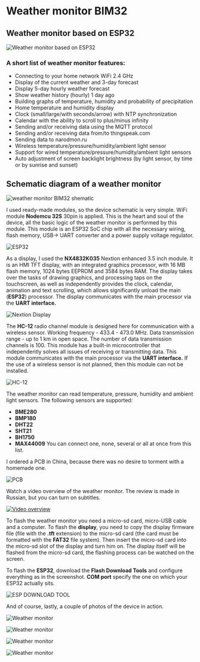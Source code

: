 # Weather monitor BIM32
## Weather monitor based on ESP32

![Weather monitor based on ESP32](/img/screen.png) 

### A short list of weather monitor features:

* Connecting to your home network WiFi 2.4 GHz
* Display of the current weather and 3-day forecast
* Display 5-day hourly weather forecast
* Show weather history (hourly) 1 day ago
* Building graphs of temperature, humidity and probability of precipitation
* Home temperature and humidity display
* Clock (small/large/with seconds/arrow) with NTP synchronization
* Calendar with the ability to scroll to plus/minus infinity
* Sending and/or receiving data using the MQTT protocol
* Sending and/or receiving data from/to thingspeak.com
* Sending data to narodmon.ru
* Wireless temperature/pressure/humidity/ambient light sensor
* Support for wired temperature/pressure/humidity/ambient light sensors
* Auto adjustment of screen backlight brightness (by light sensor, by time or by sunrise and sunset)

## Schematic diagram of a weather monitor
![weather monitor BIM32 shematic](/img/BIM32schematic.png)


I used ready-made modules, so the device schematic is very simple. WiFi module **Nodemcu 32S** 30pin is applied. This is the heart and soul of the device, all the basic logic of the weather monitor is performed by this module. This module is an ESP32 SoC chip with all the necessary wiring, flash memory, USB-> UART converter and a power supply voltage regulator.

![ESP32](/img/NodeMCU-32S-Lua-WiFi-IoT-Entwicklung-Board-Serielle-WiFi-Modul-ESP32-38PIN-30PIN-ESP32-ESP32S-Entwicklung.jpg_960x960.jpg)


As a display, I used the **NX4832K035** Nextion enhanced 3.5 inch module. It is an HMI TFT display, with an integrated graphics processor, with 16 MB flash memory, 1024 bytes EEPROM and 3584 bytes RAM. The display takes over the tasks of drawing graphics, and processing taps on the touchscreen, as well as independently provides the clock, calendar, animation and text scrolling, which allows significantly unload the main (**ESP32**) processor. The display communicates with the main processor via the **UART interface.**

![Nextion Display](/img/NX4832K035-1.jpg)


The **HC-12** radio channel module is designed here for communication with a wireless sensor. Working frequency - 433.4 - 473.0 MHz. Data transmission range - up to 1 km in open space. The number of data transmission channels is 100. This module has a built-in microcontroller that independently solves all issues of receiving or transmitting data. This module communicates with the main processor via the **UART interface.** If the use of a wireless sensor is not planned, then this module can not be installed.

![HC-12](/img/review26-3.jpg)


The weather monitor can read temperature, pressure, humidity and ambient light sensors.
The following sensors are supported:
* **BME280**
* **BMP180**
* **DHT22**
* **SHT21**
* **BH1750**
* **MAX44009**
You can connect one, none, several or all at once from this list.


I ordered a PCB in China, because there was no desire to torment with a homemade one.

![PCB](/img/BIM32_t.png)


Watch a video overview of the weather monitor. The review is made in Russian, but you can turn on subtitles.

[![Video overview](/img/yt.png)](https://www.youtube.com/watch?v=fijWaK1R-Vs)


To flash the weather monitor you need a micro-sd card, micro-USB cable and a computer.
To flash the **display**, you need to copy the display firmware file (file with the **.tft** extension) to the micro-sd card (the card must be formatted with the **FAT32** file system). Then insert the micro-sd card into the micro-sd slot of the display and turn him on. The display itself will be flashed from the micro-sd card, the flashing process can be watched on the screen.

To flash the **ESP32**, download the **Flash Download Tools** and configure everything as in the screenshot. **COM port** specify the one on which your ESP32 actually sits.

![ESP DOWNLOAD TOOL](/img/ESP_DOWNLOAD_TOOL.png)


And of course, lastly, a couple of photos of the device in action.

![Weather monitor](/img/20200918_165534.jpg)

![Weather monitor](/img/20200918_165717.jpg)

![Weather monitor](/img/20200918_165741.jpg)

![Weather monitor](/img/20200918_170005.jpg)